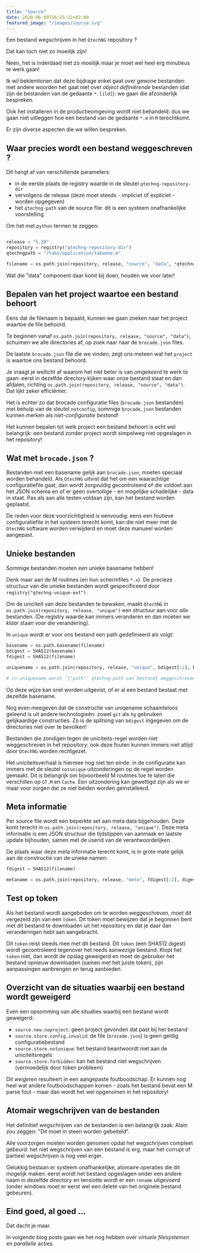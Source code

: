 ```yaml
---
title: "Source"
date: 2020-06-09T16:25:22+02:00
featured_image: "/images/source.svg"
---
```


Een bestand wegschrijven in het `QtechNG` repository ?

Dat kan toch niet zo moeilijk zijn!

Neen, het is inderdaad niet zo moeilijk maar je moet wel heel erg minutieus te werk gaan!

Ik wil beklemtonen dat deze bijdrage enkel gaat over gewone bestanden: met andere woorden het gaat niet over *object definiërende* bestanden
(dat zijn de bestanden van de gedaante `*.[ild]`): we gaan die afzonderlijk bespreken.

Ook het installeren in de productieomgeving wordt niet behandeld: dus we gaan niet uitleggen hoe een bestand van de gedaante `*.m` in `M` terechtkomt.

Er zijn diverse aspecten die we willen bespreken.

## Waar precies wordt een bestand weggeschreven ?

Dit hangt af van verschillende parameters:

- in de eerste plaats de registry waarde in de sleutel `qtechng-repository-dir`
- vervolgens de release (deze moet steeds - impliciet of expliciet - worden opgegeven)
- het `qtechng-path` van de source file: dit is een systeem onafhankelijke voorstelling

Om het met `python` termen te zeggen:

```python

release = "5.20"
repository = registry("qtechng-repository-dir")
qtechngpath = "/take/application/takwone.m"

filename = os.path.join(repository, release, "source", "data", *qtechngpath.split("/")[1:])
```

Wat die "data" component daar komt bij doen, houden we voor later!

## Bepalen van het project waartoe een bestand behoort

Eens dat de filenaam is bepaald, kunnen we gaan zoeken naar het project waartoe de file behoord.

Te beginnen vanaf `os.path.join(repository, release, "source", "data")`, schuimen we alle directories af, op zoek naar naar de `brocade.json` files.

De laatste `brocade.json` file die we vinden, zegt ons meteen wat het `project` is waartoe ons bestand behoord. 

Je vraagt je wellicht af waarom het niet beter is van *omgekeerd* te werk te gaan: eerst in dezelfde directory kijken waar onze bestand staat en dan afdalen, richting `os.path.join(repository, release, "source", "data")`. Dat lijkt zeker efficiënter.

Het is echter zo dat brocade configuratie files (`brocade.json` bestanden) met behulp van de sleutel `notconfig`, sommige `brocade.json` bestanden kunnen merken als *niet-configuratie bestand*!

Het kunnen bepalen tot welk project een bestand behoort is echt wel belangrijk: een bestand zonder project wordt simpelweg niet opgeslagen in het repository!

## Wat met `brocade.json` ?

Bestanden met een basename gelijk aan `brocade.json`, moeten speciaal worden behandeld. Als `QtechNG` uitvist dat het om een waarachtige configuratiefile gaat, dan wordt zorgvuldig gecontroleerd of die voldoet aan het JSON schema en of er geen overtollige - en mogelijke schadelijke - data in staat. Pas als aan alle testen voldaan zijn, kan het bestand worden geplaatst.

De reden voor deze voorzichtigheid is eenvoudig: eens een foutieve configuratiefile in het systeem terecht komt, kan die niet meer met de `QtechNG` software worden verwijderd en moet deze manueel worden aangepast.

## Unieke bestanden

Sommige bestanden moeten een unieke basename hebben!

Denk maar aan de M routines (en hun schermfiles `*.x`). De precieze structuur van die unieke bestanden wordt gespecificeerd door `registry("qtechng-unique-ext")`.

Om de uniciteit van deze bestanden te bewaken, maakt `QtechNG` in `os.path.join(repository, release, "unique")` een structuur aan voor *alle* bestanden. (De registry waarde kan immers veranderen en dan moeten we *klaar* staan voor die verandering).

In `unique` wordt er voor ons bestand een path gedefinieerd als volgt:

```python
basename = os.path.basename(filename)
bdigest = SHA512(basename)
fdigest = SHA512(filename)

uniquename = os.path.join(repository, release, "unique", bdigest[:2], bdigest[2:], fdigest)

# in uniquename wordt `{"path": qtechng-path van bestand} weggeschreven
```

Op deze wijze kan snel worden uitgevist, of er al een bestand bestaat met dezelfde basename.

Nog even meegeven dat de constructie van uniqename schaamteloos geleend is uit andere technologieën: zowel `git` als `hg` gebruiken gelijkaardige constructies. Zo is de splitsing van `bdigest` ingegeven om de directories niet over te bevolken!

Bestanden die zondigen tegen de uniciteits-regel worden niet weggeschreven in het repository: ook deze fouten kunnen immers niet altijd door `QtechNG` worden rechtgezet.

Het uniciteitsverhaal is hiermee nog niet ten einde: in de configuratie kan immers met de sleutel `notunique` uitzonderingen op de regel worden gemaakt. Dit is belangrijk om bijvoorbeeld M routines toe te laten die verschillen op `GT.M` en `Cache`. Een uitzondering kan gewettigd zijn als we er maar voor zorgen dat ze niet beiden worden geinstalleerd.

## Meta informatie

Per source file wordt een beperkte set aan meta data bijgehouden. Deze komt terecht in `os.path.join(repository, release, "unique")`. Deze meta informatie is een JSON structuur die tijdstippen van aanmaak en laatste update bijhouden, samen met de userid van de verantwoordelijken.

De plaats waar deze meta informatie terecht komt, is in grote mate gelijk aan de constructie van de unieke namen:

```python
fdigest = SHA512(filename)

metaname = os.path.join(repository, release, "meta", fdigest[:2], digest[2:]+".json")
```

## Test op token

Als het bestand wordt aangeboden om te worden weggeschreven, moet dit vergezeld zijn van een `token`. Dit token moet bewijzen dat je begonnen bent met dit bestand te downloaden uit het repository en dat je daar dan veranderingen hebt aan aangebracht.

Dit `token` reist steeds mee met dit bestand. Dit `token` (een SHA512 digest) wordt gecontroleerd tegenover het reeds aanwezige bestand. Klopt het `token` niet, dan wordt de opslag geweigerd en moet de gebruiker het bestand opnieuw downloaden (samen met het juiste token), zijn aanpassingen aanbrengen en terug aanbieden.

## Overzicht van de situaties waarbij een bestand wordt geweigerd

Even een opsomming van alle situaties waarbij een bestand wordt geweigerd:

- `source.new.noproject`: geen project gevonden dat past bij het bestand
- `source.store.config.invalid`: de file (`brocade.json`) is geen geldig configuratiebestand
- `source.store.notunique`: het bestand beantwoordt niet aan de uniciteitsregels
- `source.store.forbidden`: kan het bestand niet wegschrijven (vermoedelijk door token probleem)

Dit *weigeren* resulteert in een aangepaste foutboodschap. Er kunnen nog heel wat andere foutboodschappen komen - zoals het bestand bevat een M parse fout - maar dan wordt het wel opgenomen in het repository!

## Atomair wegschrijven van de bestanden

Het definitief wegschrijven van de bestanden is een belangrijk zaak: Alain zou zeggen: "Dit moet in steen worden gebeiteld".

Alle voorzorgen moeten worden genomen opdat het wegschrijven compleet gebeurd: het niet wegschrijven van een bestand is erg, maar het corrupt of partieel wegschrijven is nog veel erger.

Gelukkig bestaan er systeem onafhankelijke, atomaire operaties die dit mogelijk maken: eerst wordt het bestand opgeslagen onder een andere naam in dezelfde directory en tenslotte wordt er een `rename` uitgevoerd (onder windows moet er eerst wel een delete van het originele bestand gebeuren).

## Eind goed, al goed ...

Dat dacht je maar.

In volgende blog posts gaan we het nog hebben over *virtuele filesystemen* en *parallelle* acties.
